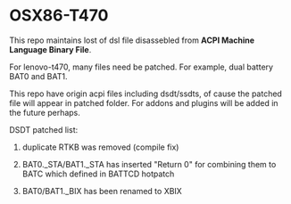 # OSX86-T470

This repo maintains lost of dsl file disassebled from **ACPI Machine Language Binary File**.

For lenovo-t470, many files need be patched. For example, dual battery BAT0 and
BAT1.

This repo have origin acpi files including dsdt/ssdts, of cause the patched
file will appear in patched folder. For addons and plugins will be added in the
future perhaps.

DSDT patched list:

1. duplicate RTKB was removed (compile fix)

1. BAT0._STA/BAT1._STA has inserted "Return 0" for combining them to BATC which
   defined in BATTCD hotpatch

1. BAT0/BAT1._BIX has been renamed to XBIX

